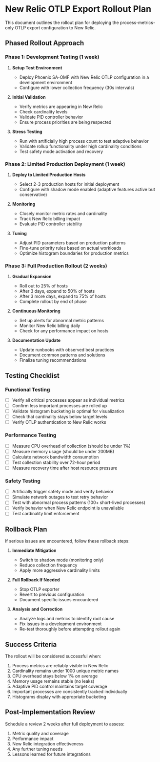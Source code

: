 # New Relic OTLP Export Rollout Plan

This document outlines the rollout plan for deploying the process-metrics-only OTLP export configuration to New Relic.

## Phased Rollout Approach

### Phase 1: Development Testing (1 week)

1. **Setup Test Environment**
   - Deploy Phoenix SA-OMF with New Relic OTLP configuration in a development environment
   - Configure with lower collection frequency (30s intervals)

2. **Initial Validation**
   - Verify metrics are appearing in New Relic
   - Check cardinality levels
   - Validate PID controller behavior
   - Ensure process priorities are being respected

3. **Stress Testing**
   - Run with artificially high process count to test adaptive behavior
   - Validate rollup functionality under high cardinality conditions
   - Test safety mode activation and recovery

### Phase 2: Limited Production Deployment (1 week)

1. **Deploy to Limited Production Hosts**
   - Select 2-3 production hosts for initial deployment
   - Configure with shadow mode enabled (adaptive features active but conservative)

2. **Monitoring**
   - Closely monitor metric rates and cardinality
   - Track New Relic billing impact
   - Evaluate PID controller stability

3. **Tuning**
   - Adjust PID parameters based on production patterns
   - Fine-tune priority rules based on actual workloads
   - Optimize histogram boundaries for production metrics

### Phase 3: Full Production Rollout (2 weeks)

1. **Gradual Expansion**
   - Roll out to 25% of hosts
   - After 3 days, expand to 50% of hosts
   - After 3 more days, expand to 75% of hosts
   - Complete rollout by end of phase

2. **Continuous Monitoring**
   - Set up alerts for abnormal metric patterns
   - Monitor New Relic billing daily
   - Check for any performance impact on hosts

3. **Documentation Update**
   - Update runbooks with observed best practices
   - Document common patterns and solutions
   - Finalize tuning recommendations

## Testing Checklist

### Functional Testing

- [ ] Verify all critical processes appear as individual metrics
- [ ] Confirm less important processes are rolled up
- [ ] Validate histogram bucketing is optimal for visualization
- [ ] Check that cardinality stays below target levels
- [ ] Verify OTLP authentication to New Relic works

### Performance Testing

- [ ] Measure CPU overhead of collection (should be under 1%)
- [ ] Measure memory usage (should be under 200MB)
- [ ] Calculate network bandwidth consumption
- [ ] Test collection stability over 72-hour period
- [ ] Measure recovery time after host resource pressure

### Safety Testing

- [ ] Artificially trigger safety mode and verify behavior
- [ ] Simulate network outages to test retry behavior
- [ ] Test with abnormal process patterns (100+ short-lived processes)
- [ ] Verify behavior when New Relic endpoint is unavailable
- [ ] Test cardinality limit enforcement

## Rollback Plan

If serious issues are encountered, follow these rollback steps:

1. **Immediate Mitigation**
   - Switch to shadow mode (monitoring only)
   - Reduce collection frequency
   - Apply more aggressive cardinality limits

2. **Full Rollback If Needed**
   - Stop OTLP exporter
   - Revert to previous configuration
   - Document specific issues encountered

3. **Analysis and Correction**
   - Analyze logs and metrics to identify root cause
   - Fix issues in a development environment
   - Re-test thoroughly before attempting rollout again

## Success Criteria

The rollout will be considered successful when:

1. Process metrics are reliably visible in New Relic
2. Cardinality remains under 1000 unique metric names
3. CPU overhead stays below 1% on average
4. Memory usage remains stable (no leaks)
5. Adaptive PID control maintains target coverage
6. Important processes are consistently tracked individually
7. Histograms display with appropriate bucketing

## Post-Implementation Review

Schedule a review 2 weeks after full deployment to assess:

1. Metric quality and coverage
2. Performance impact
3. New Relic integration effectiveness
4. Any further tuning needs
5. Lessons learned for future integrations